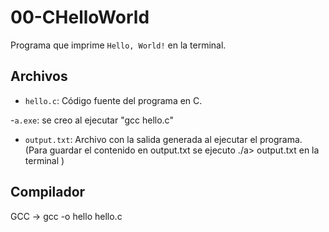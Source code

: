 # 00-CHelloWorld

Programa que imprime `Hello, World!` en la terminal.

## Archivos

- `hello.c`: Código fuente del programa en C.

-`a.exe`: se creo al ejecutar "gcc hello.c"

- `output.txt`: Archivo con la salida generada al ejecutar el programa.
                (Para guardar el contenido en output.txt se ejecuto ./a> output.txt en la terminal )
## Compilador
GCC -> gcc -o hello hello.c

